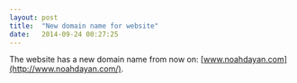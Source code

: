 ```yaml
---
layout: post
title:  "New domain name for website"
date:   2014-09-24 00:27:25
---
```


The website has a new domain name from now on: [www.noahdayan.com](http://www.noahdayan.com/).
